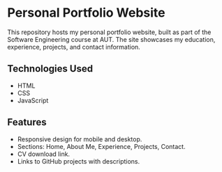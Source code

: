 # Personal Portfolio Website

This repository hosts my personal portfolio website, built as part of the Software Engineering course at AUT. The site showcases my education, experience, projects, and contact information.

## Technologies Used

- HTML
- CSS
- JavaScript

## Features

- Responsive design for mobile and desktop.
- Sections: Home, About Me, Experience, Projects, Contact.
- CV download link.
- Links to GitHub projects with descriptions.
